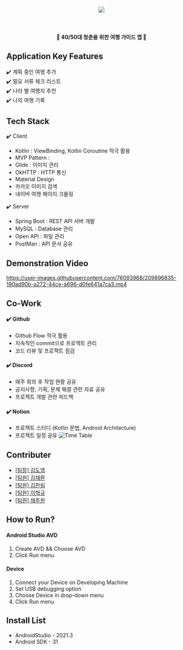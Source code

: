 
<h1 align="center">
  <br>
  <img src="https://github.com/ehyeok9/ChungBaJi/blob/master/app/src/main/res/drawable/title.png"></a>
  <br>
  <br>
</h1>

<h4 align="center">🎰 40/50대 청춘을 위한 여행 가이드 앱 🚀</h4>



## Application Key Features

✔️ 계획 중인 여행 추가   
✔️ 필요 서류 체크 리스트  
✔️ 나라 별 여행지 추천  
✔️ 나의 여행 기록


## Tech Stack

✔️ Client
- Kotlin : ViewBinding, Kotlin Coroutine 적극 활용  
- MVP Pattern : 
- Glide : 이미지 관리  
- OkHTTP : HTTP 통신  
- Material Design
- 카카오 이미지 검색
- 네이버 여행 페이지 크롤링

✔️ Server
- Spring Boot : REST API 서버 개발
- MySQL : Database 관리
- Open API : 파일 관리
- PostMan : API 문서 공유


## Demonstration Video


https://user-images.githubusercontent.com/76093968/209896835-190ad90b-a272-44ce-a696-d0fe641a7ca3.mp4


## Co-Work

#### ✔️ Github
- Github Flow 적극 활용
- 지속적인 commit으로 프로잭트 관리
- 코드 리뷰 및 프로젝트 점검

#### ✔️ Discord
- 매주 회의 후 작업 현황 공유
- 공지사항, 기획, 문제 해결 관련 자료 공유
- 프로젝트 개발 관련 피드백

#### ✔️ Notion
- 프로젝트 스터디 (Kotlin 문법, Android Architecture)
- 프로젝트 일정 공유 
![Time Table](https://drive.google.com/file/d/12sgoWJFZAQnwV9FFlDS-YuHTDputN-7J/view?usp=share_link)

## Contributer

- [[팀장] 김도엽](https://github.com/DYGames)
- [[팀원] 김채환](https://github.com/chkim417)
- [[팀원] 김한림](https://github.com/gksfla8947)
- [[팀원] 이혁규](https://github.com/ehyeok9)
- [[팀원] 채주원](https://github.com/ChaeJoowon)
  

## How to Run?

#### Android Studio AVD
1. Create AVD && Choose AVD
2. Click Run menu

#### Device
1. Connect your Device on Developing Machine
2. Set USB debugging option
3. Choose Device in drop-down menu
4. Click Run menu

## Install List
- AndroidStudio - 2021.3  
- Android SDK - 31
